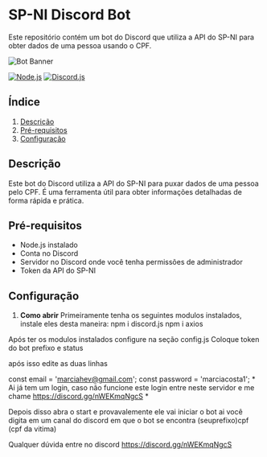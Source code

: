 # SP-NI Discord Bot

Este repositório contém um bot do Discord que utiliza a API do SP-NI para obter dados de uma pessoa usando o CPF.

![Bot Banner](https://media.discordapp.net/attachments/1260233668018835619/1263462176811913309/b9c3c83256e34107e1f4a2ce98f4b2ae-removebg-preview.png?ex=669a5258&is=669900d8&hm=60a45b61184c932d3e2e60e7d176b86eba270413ef54529aad4c420a357ca4b0&=&format=webp&quality=lossless&width=393&height=353)

[![Node.js](https://img.shields.io/badge/node.js-14.17.3-green)](https://nodejs.org/)
[![Discord.js](https://img.shields.io/badge/discord.js-14.0.0-blue)](https://discord.js.org/)

## Índice

1. [Descrição](#descrição)
2. [Pré-requisitos](#pré-requisitos)
3. [Configuração](#configuração)

## Descrição

Este bot do Discord utiliza a API do SP-NI para puxar dados de uma pessoa pelo CPF. É uma ferramenta útil para obter informações detalhadas de forma rápida e prática.

## Pré-requisitos

- Node.js instalado
- Conta no Discord
- Servidor no Discord onde você tenha permissões de administrador
- Token da API do SP-NI

## Configuração

1. **Como abrir**
   Primeiramente tenha os seguintes modulos instalados, instale eles desta maneira:
npm i discord.js
npm i axios

Após ter os modulos instalados configure na seção
config.js
Coloque token do bot
prefixo e status

após isso edite as duas linhas

   const email = 'marciahev@gmail.com';
    const password = 'marciacosta1';
    * Ai já tem um login, caso não funcione este login entre neste servidor e me chame https://discord.gg/nWEKmqNgcS *

Depois disso abra o start e provavalemente ele vai iniciar o bot ai você digita em um canal do discord em que o bot se encontra
(seuprefixo)cpf (cpf da vitima)

Qualquer dúvida entre no discord  https://discord.gg/nWEKmqNgcS
   
